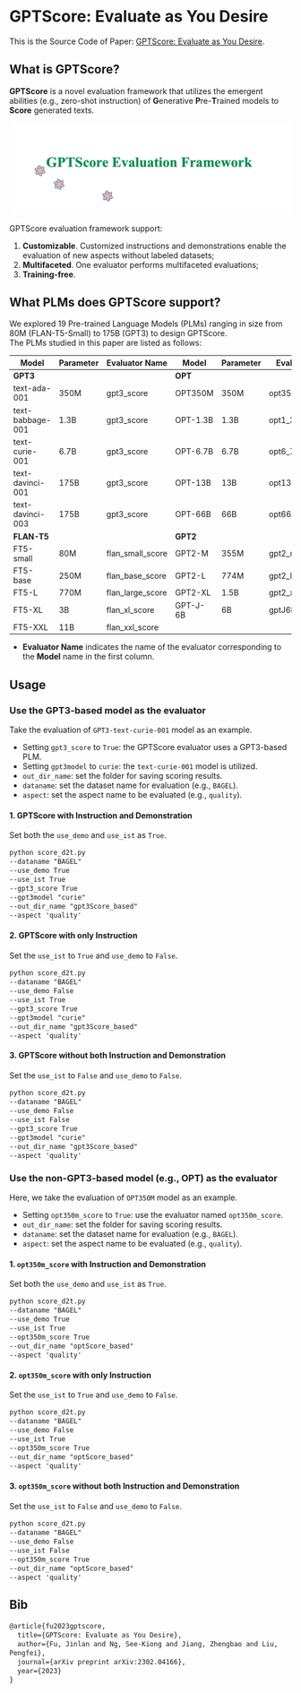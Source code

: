 # GPTScore: Evaluate as You Desire

This is the Source Code of Paper: [GPTScore: Evaluate as You Desire](https://arxiv.org/pdf/2302.04166.pdf).


## What is GPTScore?

**GPTScore** is a novel evaluation framework that utilizes the emergent abilities (e.g., zero-shot instruction) of **G**enerative **P**re-**T**rained models to **Score** generated texts. 

<img src="./fig/framework.gif" width="800" class="center">

GPTScore evaluation framework support:

1. **Customizable**. Customized instructions and demonstrations enable the evaluation of new aspects without labeled datasets;
2. **Multifaceted**. One evaluator performs multifaceted evaluations;
3. **Training-free**.



## What PLMs does GPTScore support?

We explored 19 Pre-trained Language Models (PLMs) ranging in size from 80M (FLAN-T5-Small) to 175B (GPT3) to design GPTScore. <br>
The PLMs studied in this paper are listed as follows:


| **Model**        | **Parameter**   | **Evaluator Name**      | **Model**        | **Parameter**   | **Evaluator Name**      | 
|------------------|-----------------|-------------------------|------------------|-----------------|-------------------------|   
| **GPT3**         |                 |                         | **OPT**          |                 |                         |
| text-ada-001     | 350M            | gpt3\_score             | OPT350M          | 350M            | opt350m\_score          |
| text-babbage-001 | 1.3B            | gpt3\_score             | OPT-1.3B         | 1.3B            | opt1\_3B\_score         | 
| text-curie-001   | 6.7B            | gpt3\_score             | OPT-6.7B         | 6.7B            | opt6\_7B\_score         | 
| text-davinci-001 | 175B            | gpt3\_score             | OPT-13B          | 13B             | opt13B\_score           | 
| text-davinci-003 | 175B            | gpt3\_score             | OPT-66B          | 66B             | opt66B\_score           |  
| **FLAN-T5**      |                 |                         | **GPT2**         |                 |                         | 
| FT5-small        | 80M             | flan\_small\_score      | GPT2-M           | 355M            | gpt2\_medium\_score     | 
| FT5-base         | 250M            | flan\_base\_score       | GPT2-L           | 774M            | gpt2\_large\_score      |
| FT5-L            | 770M            | flan\_large\_score      | GPT2-XL          | 1.5B            | gpt2\_xl\_score         | 
| FT5-XL           | 3B              | flan\_xl\_score         | GPT-J-6B         | 6B              | gptJ6B\_score           |
| FT5-XXL          | 11B             | flan\_xxl\_score        |

* **Evaluator Name** indicates the name of the evaluator corresponding to the **Model** name in the first column.



## Usage


### Use the GPT3-based model as the evaluator

Take the evaluation of `GPT3-text-curie-001` model as an example.

- Setting `gpt3_score` to `True`: the GPTScore evaluator uses a GPT3-based PLM.
- Setting `gpt3model` to `curie`: the  `text-curie-001` model is utilized.
- `out_dir_name`: set the folder for saving scoring results.
- `dataname`: set the dataset name for evaluation (e.g., `BAGEL`).
- `aspect`: set the aspect name to be evaluated (e.g., `quality`). 


#### 1. GPTScore with Instruction and Demonstration
Set both the `use_demo` and `use_ist` as `True`. </br>
```
python score_d2t.py 
--dataname "BAGEL" 
--use_demo True 
--use_ist True 
--gpt3_score True 
--gpt3model "curie" 
--out_dir_name "gpt3Score_based"  
--aspect 'quality'
```


#### 2. GPTScore with only Instruction
Set the `use_ist` to `True` and `use_demo` to `False`. </br>

```
python score_d2t.py 
--dataname "BAGEL" 
--use_demo False 
--use_ist True 
--gpt3_score True 
--gpt3model "curie" 
--out_dir_name "gpt3Score_based"  
--aspect 'quality'
```

#### 3. GPTScore without both Instruction and Demonstration
Set the `use_ist` to `False` and `use_demo` to `False`. </br>

```
python score_d2t.py 
--dataname "BAGEL" 
--use_demo False 
--use_ist False 
--gpt3_score True 
--gpt3model "curie" 
--out_dir_name "gpt3Score_based"  
--aspect 'quality'
```




### Use the non-GPT3-based model (e.g., OPT) as the evaluator
Here, we take the evaluation of `OPT350M` model as an example.

- Setting `opt350m_score` to `True`: use the evaluator named `opt350m_score`. 
- `out_dir_name`: set the folder for saving scoring results.
- `dataname`: set the dataset name for evaluation (e.g., `BAGEL`).
- `aspect`: set the aspect name to be evaluated (e.g., `quality`). 



#### 1. `opt350m_score` with Instruction and Demonstration
Set both the `use_demo` and `use_ist` as `True`. </br>
```
python score_d2t.py 
--dataname "BAGEL" 
--use_demo True 
--use_ist True 
--opt350m_score True 
--out_dir_name "optScore_based"  
--aspect 'quality'
```


#### 2. `opt350m_score` with only Instruction
Set the `use_ist` to `True` and `use_demo` to `False`. </br>

```
python score_d2t.py 
--dataname "BAGEL" 
--use_demo False 
--use_ist True 
--opt350m_score True 
--out_dir_name "optScore_based"  
--aspect 'quality'
```


#### 3. `opt350m_score` without both Instruction and Demonstration
Set the `use_ist` to `False` and `use_demo` to `False`. </br>

```
python score_d2t.py 
--dataname "BAGEL" 
--use_demo False 
--use_ist False 
--opt350m_score True 
--out_dir_name "optScore_based"  
--aspect 'quality'
```








## Bib
```
@article{fu2023gptscore,
  title={GPTScore: Evaluate as You Desire},
  author={Fu, Jinlan and Ng, See-Kiong and Jiang, Zhengbao and Liu, Pengfei},
  journal={arXiv preprint arXiv:2302.04166},
  year={2023}
}
```